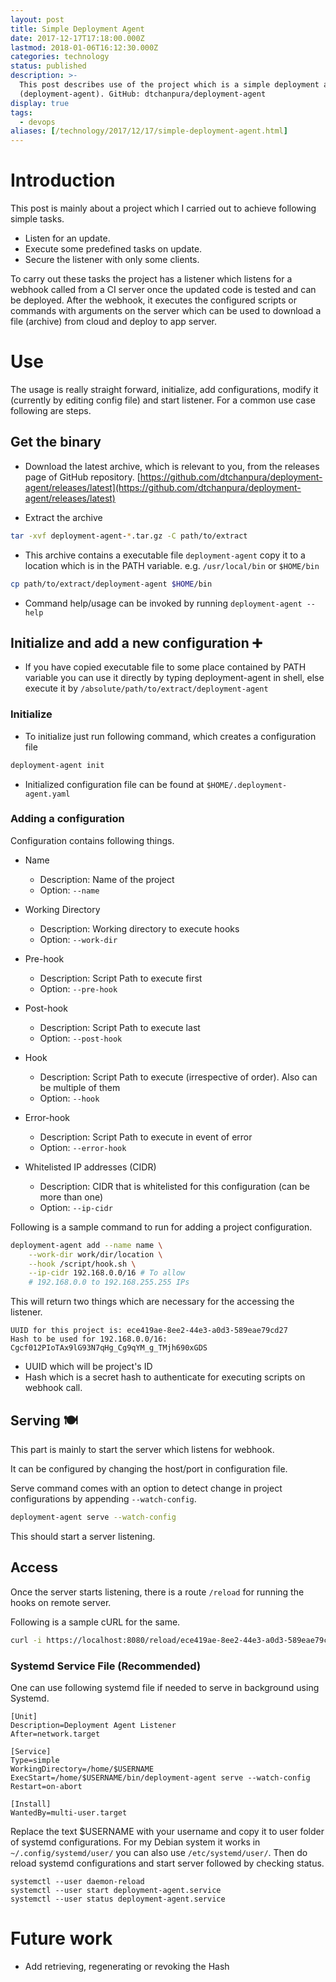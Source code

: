 ```yaml
---
layout: post
title: Simple Deployment Agent
date: 2017-12-17T17:18:00.000Z
lastmod: 2018-01-06T16:12:30.000Z
categories: technology
status: published
description: >-
  This post describes use of the project which is a simple deployment agent
  (deployment-agent). GitHub: dtchanpura/deployment-agent
display: true
tags:
  - devops
aliases: [/technology/2017/12/17/simple-deployment-agent.html]
---
```


# Introduction

This post is mainly about a project which I carried out to achieve following
simple tasks.

* Listen for an update.
* Execute some predefined tasks on update.
* Secure the listener with only some clients.

To carry out these tasks the project has a listener which listens for a webhook
called from a CI server once the updated code is tested and can be deployed.
After the webhook, it executes the configured scripts or commands with
arguments on the server which can be used to download a file (archive) from
cloud and deploy to app server.

# Use

The usage is really straight forward, initialize, add configurations, modify it
(currently by editing config file) and start listener. For a common use case
following are steps.

## Get the binary

* Download the latest archive, which is relevant to you, from the releases page of GitHub repository. [https://github.com/dtchanpura/deployment-agent/releases/latest](https://github.com/dtchanpura/deployment-agent/releases/latest)

* Extract the archive
```sh
tar -xvf deployment-agent-*.tar.gz -C path/to/extract
```

* This archive contains a executable file `deployment-agent` copy it to a location which
is in the PATH variable. e.g. `/usr/local/bin` or `$HOME/bin`
```sh
cp path/to/extract/deployment-agent $HOME/bin
```

* Command help/usage can be invoked by running `deployment-agent --help`

## Initialize and add a new configuration ➕

* If you have copied executable file to some place contained by PATH variable you can use it directly by typing deployment-agent in shell, else execute it by `/absolute/path/to/extract/deployment-agent`

### Initialize

* To initialize just run following command, which creates a configuration
file

```sh
deployment-agent init
```

* Initialized configuration file can be found at `$HOME/.deployment-agent.yaml`

### Adding a configuration

Configuration contains following things.

* Name
    * Description: Name of the project
    * Option: `--name`

* Working Directory
    * Description: Working directory to execute hooks
    * Option: `--work-dir`

* Pre-hook
    * Description: Script Path to execute first
    * Option: `--pre-hook`

* Post-hook
    * Description: Script Path to execute last
    * Option: `--post-hook`

* Hook
    * Description: Script Path to execute (irrespective of order). Also can be
    multiple of them
    * Option: `--hook`

* Error-hook
    * Description: Script Path to execute in event of error
    * Option: `--error-hook`

* Whitelisted IP addresses (CIDR)
    * Description: CIDR that is whitelisted for this configuration (can be more than one)
    * Option: `--ip-cidr`

Following is a sample command to run for adding a project configuration.

```sh
deployment-agent add --name name \
    --work-dir work/dir/location \
    --hook /script/hook.sh \
    --ip-cidr 192.168.0.0/16 # To allow
    # 192.168.0.0 to 192.168.255.255 IPs
```

This will return two things which are necessary for the accessing the listener.

```
UUID for this project is: ece419ae-8ee2-44e3-a0d3-589eae79cd27
Hash to be used for 192.168.0.0/16: Cgcf012PIoTAx9lG93N7qHg_Cg9qYM_g_TMjh690xGDS
```


* UUID which will be project's ID
* Hash which is a secret hash to authenticate for executing scripts on webhook call.

## Serving 🍽

This part is mainly to start the server which listens for webhook.

It can be configured by changing the host/port in configuration file.

Serve command comes with an option to detect change in project configurations by appending `--watch-config`.

```sh
deployment-agent serve --watch-config
```

This should start a server listening.

## Access

Once the server starts listening, there is a route `/reload` for running the hooks on remote server.

Following is a sample cURL for the same.

```sh
curl -i https://localhost:8080/reload/ece419ae-8ee2-44e3-a0d3-589eae79cd27/Cgcf012PIoTAx9lG93N7qHg_Cg9qYM_g_TMjh690xGDS
```

### Systemd Service File (Recommended)

One can use following systemd file if needed to serve in background using Systemd.

```
[Unit]
Description=Deployment Agent Listener
After=network.target

[Service]
Type=simple
WorkingDirectory=/home/$USERNAME
ExecStart=/home/$USERNAME/bin/deployment-agent serve --watch-config
Restart=on-abort

[Install]
WantedBy=multi-user.target
```

Replace the text $USERNAME with your username and copy it to user folder of systemd configurations. For my Debian system it works in `~/.config/systemd/user/` you can also use `/etc/systemd/user/`. Then do reload systemd configurations and start server followed by checking status.

```
systemctl --user daemon-reload
systemctl --user start deployment-agent.service
systemctl --user status deployment-agent.service
```

# Future work

* Add retrieving, regenerating or revoking the Hash
